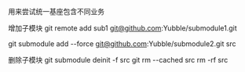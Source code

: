<!--
 * @Name: 
 * @Description: 
 * @Author: 刘燕保
 * @Date: 2021-09-06 11:06:44
-->

用来尝试统一基座包含不同业务

增加子模块
git remote add sub1 git@github.com:Yubble/submodule1.git


git submodule add --force git@github.com:Yubble/submodule2.git src

删除子模块
git submodule deinit -f src
git rm --cached src
rm -rf src

